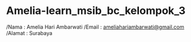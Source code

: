 # Amelia-learn_msib_bc_kelompok_3

/Nama : Amelia Hari Ambarwati 
/Email : ameliahariambarwati@gmail.com 
/Alamat : Surabaya